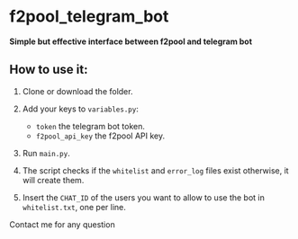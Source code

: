 # f2pool_telegram_bot

**Simple but effective interface between f2pool and telegram bot**

## How to use it:

1. Clone or download the folder.
2. Add your keys to `variables.py`:
   - `token` the telegram bot token.
   - `f2pool_api_key` the f2pool API key.
3. Run `main.py`.

4. The script checks if the `whitelist` and `error_log` files exist otherwise, it will create them.

5. Insert the `CHAT_ID` of the users you want to allow to use the bot in `whitelist.txt`, one per line.

Contact me for any question
